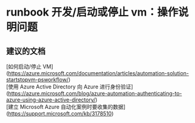 
<properties
    pageTitle="runbook development/start or stop vms: how-to issues"
    description="32501564RunbookDevelopmentstar"
    service="microsoft.automation"
    resource="automationaccounts"
    authors="adoyle"
    displayorder=""
    selfHelpType="generic"
    supportTopicIds="32501564"
    resourceTags=""
    productPesIds="15607"
    cloudEnvironments="public"
/>


# runbook 开发/启动或停止 vm：操作说明问题


## **建议的文档**
[如何启动/停止 VM] (https://azure.microsoft.com/documentation/articles/automation-solution-startstopvm-psworkflow/) <br>
[使用 Azure Active Directory 向 Azure 进行身份验证] (https://azure.microsoft.com/blog/azure-automation-authenticating-to-azure-using-azure-active-directory/) <br>
[建立 Microsoft Azure 自动化案例时要收集的数据] (https://support.microsoft.com/kb/3178510)


<!--HONumber=Aug16_HO3-->


